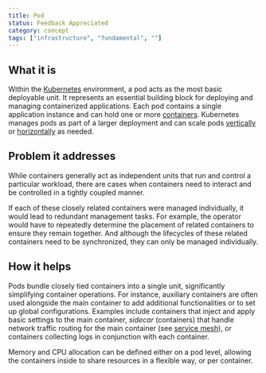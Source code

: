 ```yaml
---
title: Pod
status: Feedback Appreciated
category: concept
tags: ["infrastructure", "fundamental", ""]
---
```


## What it is

Within the [Kubernetes](/kubernetes/) environment, a pod acts as the most basic deployable unit.
It represents an essential building block for deploying and managing containerized applications.
Each pod contains a single application instance and can hold one or more [containers](/container/).
Kubernetes manages pods as part of a larger deployment and can scale pods [vertically](/vertical-scaling/) or [horizontally](/horizontal-scaling/) as needed.

## Problem it addresses

While containers generally act as independent units that run and control a particular workload, 
there are cases when containers need to interact and be controlled in a tightly coupled manner. 

If each of these closely related containers were managed individually, it would lead to redundant management tasks.
For example, the operator would have to repeatedly determine the placement of related containers to ensure they remain together.
And although the lifecycles of these related containers need to be synchronized, they can only be managed individually.  


## How it helps

Pods bundle closely tied containers into a single unit, significantly simplifying container operations.
For instance, auxiliary containers are often used alongside the main container to add additional functionalities or to set up global configurations. 
Examples include containers that inject and apply basic settings to the main container, 
_sidecar_ (containers) that handle network traffic routing for the main container (see [service mesh](/service-mesh/)), 
or containers collecting logs in conjunction with each container.

Memory and CPU allocation can be defined either on a pod level, allowing the containers inside to share resources in a flexible way, or per container.
